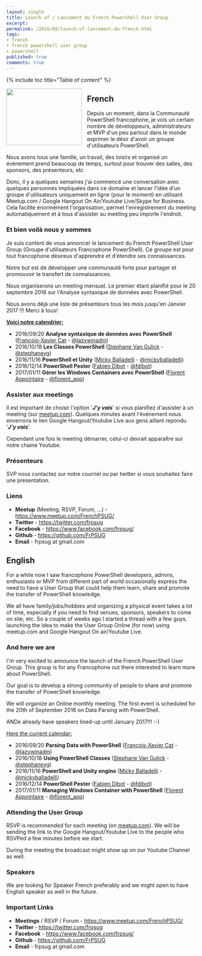 ```yaml
---
layout: single
title: Launch of / Lancement du French PowerShell User Group
excerpt: 
permalink: /2016/08/launch-of-lancement-du-french.html
tags: 
- french
- french powershell user group
- powershell
published: true
comments: true
---
```


{% include toc title="Table of content" %}


<a href="{{ site.url }}/images/2016/20160820_Launch_of__Lancement_du_French_PowerShell_User_Group/image__2146177198__-600x453.png" imageanchor="1" style="clear: left; float: left; margin-bottom: 1em; margin-right: 1em;"><img border="0" height="150" src="{{ site.url }}/images/2016/20160820_Launch_of__Lancement_du_French_PowerShell_User_Group/image__555044452__-200x151.png" width="200" /></a>

## French

Depuis un moment, dans la Communauté PowerShell francophone, je vois un certain nombre de développeurs, administrateurs et MVP  d'un peu partout dans le monde exprimer le désir d'avoir un groupe d'utilisateurs PowerShell.

Nous avons tous une famille, un travail, des loisirs et organisé un évènement prend beaucoup de temps, surtout pour trouver des salles, des sponsors, des présenteurs, etc

Donc, il y a quelques semaines j'ai commencé une conversation avec quelques personnes impliquées dans ce domaine et lancer l'idée d'un groupe d'utilisateurs uniquement en ligne (pour le moment) en utilisant Meetup.com / Google Hangout On Air/Youtube Live/Skype for Business. Cela facilite énormément l'organisation, permet l'enregistrement du meeting automatiquement et à tous d'assister au meeting peu importe l'endroit.


### Et bien voilà nous y sommes

Je suis content de vous annoncer le lancement du French PowerShell User Group (Groupe d'utilisateurs Francophone PowerShell). Ce groupe est pour tout francophone désireux d'apprendre et d'étendre ses connaissances.

Notre but est de développer une communauté forte pour partager et promouvoir le transfert de connaissances.

Nous organiserons un meeting mensuel. Le premier étant planifié pour le 20 septembre 2016 sur l'Analyse syntaxique de données avec PowerShell.

Nous avons déjà une liste de présenteurs tous les mois jusqu'en Janvier 2017 !!! Merci à tous!

<u><b>Voici notre calendrier:</b></u>
* 2016/09/20 <b>Analyse syntaxique de données avec PowerShell</b> (<a href="http://www.lazywinadmin.com/" target="_blank">Francois-Xavier Cat</a> - <a href="https://twitter.com/LazyWinAdm" target="_blank">@lazywinadm</a>)
* 2016/10/18 <b>Les Classes PowerShell</b> (<a href="http://powershelldistrict.com/" target="_blank">Stephane Van Gulick</a> - <a href="https://twitter.com/stephanevg" target="_blank">@stephanevg</a>)
* 2016/11/16 <b>PowerShell et Unity</b> (<a href="https://balladelli.com/" target="_blank">Micky Balladelli</a> - <a href="https://twitter.com/mickyballadelli" target="_blank">@mickyballadelli</a>)
* 2016/12/14 <b>PowerShell Pester</b> (<a href="http://pwrshell.net/" target="_blank">Fabien Dibot</a> - <a href="https://twitter.com/fdibot" target="_blank">@fdibot</a>)
* 2017/01/11 <b>Gérer les Windows Containers avec PowerShell</b> (<a href="http://microsofttouch.fr/default/b/florent" target="_blank">Florent Appointaire</a> - <a href="https://twitter.com/florent_app" target="_blank">@florent_app</a>)


### Assister aux meetings

Il est important de choisir l'option '<b><i>J'y vais</i></b>' si vous planifiez d'assister à un meeting (sur <a href="https://www.meetup.com/fr-FR/FrenchPSUG" target="_blank">meetup.com</a>). Quelques minutes avant l'événement nous enverrons le lien Google Hangout/Youtube Live aux gens aillant repondu '<b><i>J'y vais</i></b>'.

Cependant une fois le meeting démarrer, celui-ci devrait apparaître sur notre chaine Youtube.


### Présenteurs

SVP nous contactez sur notre courriel ou par twitter si vous souhaitez faire une presentation.

### Liens

* <b>Meetup</b> (Meeting, RSVP, Forum, ...) - <a href="https://www.meetup.com/FrenchPSUG/">https://www.meetup.com/FrenchPSUG/</a>
* <b>Twitter</b> - <a href="https://twitter.com/frpsug">https://twitter.com/frpsug</a>
* <b>Facebook</b> - <a href="https://www.facebook.com/frpsug/">https://www.facebook.com/frpsug/</a>
* <b>Github</b> -  <a href="https://github.com/FrPSUG">https://github.com/FrPSUG</a>
* <b>Email</b> - frpsug at gmail.com


## English

For a while now I saw francophone PowerShell developers, admins, enthusiasts or MVP from different part of world occasionally express the need to have a User Group that could help them learn, share and promote the transfer of PowerShell knowledge.

We all have family/jobs/hobbies and organizing a physical event takes a lot of time, especially if you need to find venues, sponsors, speakers to come on site, etc.
So a couple of weeks ago I started a thread with a few guys, launching the idea to make the User Group Online (for now) using meetup.com and Google Hangout On air/Youtube Live.


### And here we are
I'm very excited to announce the launch of the French PowerShell User Group. This group is for any Francophone out there interested to learn more about PowerShell.

Our goal is to develop a strong community of people to share and promote the transfer of PowerShell knowledge.

We will organize an Online monthly meeting. The first event is scheduled for the 20th of September 2016 on Data Parsing with PowerShell.

ANDe already have speakers lined-up until January 2017!!! :-)

<u>Here the current calendar:</u>
* 2016/09/20 <b>Parsing Data with PowerShell</b> (<a href="http://www.lazywinadmin.com/" target="_blank">Francois-Xavier Cat</a> - <a href="https://twitter.com/LazyWinAdm" target="_blank">@lazywinadm</a>)
* 2016/10/18 <b>Using PowerShell Classes</b> (<a href="http://powershelldistrict.com/" target="_blank">Stephane Van Gulick</a> - <a href="https://twitter.com/stephanevg" target="_blank">@stephanevg</a>)
* 2016/11/16 <b>PowerShell and Unity engine</b> (<a href="https://balladelli.com/" target="_blank">Micky Balladelli</a> - <a href="https://twitter.com/mickyballadelli" target="_blank">@mickyballadelli</a>)
* 2016/12/14 <b>PowerShell Pester</b> (<a href="http://pwrshell.net/" target="_blank">Fabien Dibot</a> - <a href="https://twitter.com/fdibot" target="_blank">@fdibot</a>)
* 2017/01/11 <b>Managing Windows Container with PowerShell</b> (<a href="http://microsofttouch.fr/default/b/florent" target="_blank">Florent Appointaire</a> - <a href="https://twitter.com/florent_app" target="_blank">@florent_app</a>)


### Attending the User Group

RSVP is recommended for each meeting (on <a href="https://www.meetup.com/fr-FR/FrenchPSUG" target="_blank">meetup.com</a>). We will be sending the link to the Google Hangout/Youtube Live to the people who RSVPed a few minutes before we start.

During the meeting the broadcast might show up on our Youtube Channel as well.


### Speakers

We are looking for Speaker French preferably and we might open to have English speaker as well in the future.


### Important Links

* <b>Meetings</b> / RSVP / Forum - https://www.meetup.com/FrenchPSUG/
* <b>Twitter </b>- https://twitter.com/frpsug
* <b>Facebook</b> - https://www.facebook.com/frpsug/
* <b>Github</b> -  https://github.com/FrPSUG
* <b>Email</b> - frpsug at gmail.com